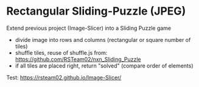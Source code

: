 # Rectangular Sliding-Puzzle (JPEG)

Extend previous project (Image-Slicer) into a Sliding Puzzle game

+ divide image into rows and columns (rectangular or square number of tiles)
+ shuffle tiles, reuse of shuffle.js from: https://github.com/RSTeam02/nxn_Sliding_Puzzle 
+ if all tiles are placed right, return "solved" (compare order of elements)

Test:
https://rsteam02.github.io/Image-Slicer/
